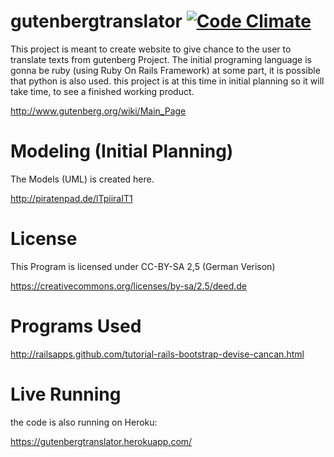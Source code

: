 gutenbergtranslator [![Code Climate](https://codeclimate.com/github/pouyana/gutenbergtranslator.png)](https://codeclimate.com/github/pouyana/gutenbergtranslator)
===================

This project is meant to create website to give chance to the user to translate texts from gutenberg Project.
The initial programing language is gonna be ruby (using Ruby On Rails Framework) at some part, it is possible 
that python is also used. this project is at this time in initial planning so it will take time, to see a finished
working product.

http://www.gutenberg.org/wiki/Main_Page

Modeling (Initial Planning)
==================
The Models (UML) is created here.

http://piratenpad.de/lTpiiraIT1

License
==================
This Program is licensed under CC-BY-SA 2,5 (German Verison)

https://creativecommons.org/licenses/by-sa/2.5/deed.de

Programs Used
=================

http://railsapps.github.com/tutorial-rails-bootstrap-devise-cancan.html

Live Running
=================
the code is also running on Heroku:

https://gutenbergtranslator.herokuapp.com/
